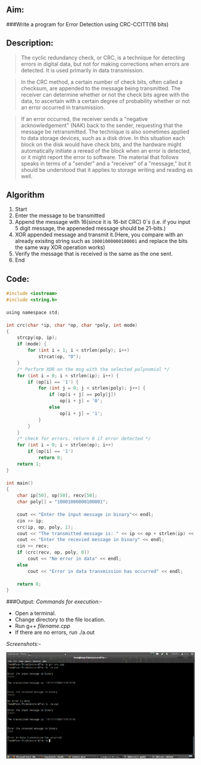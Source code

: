 ## Aim:
###Write a program for Error Detection using CRC-CCITT(16 bits)

## Description:

> The cyclic redundancy check, or CRC, is a technique for detecting     
errors in digital data, but not for making corrections when errors are detected. It is used primarily in data transmission. 

> In the CRC method, a certain number of check bits, often called a checksum, are appended to the message being transmitted. The receiver can determine whether or not the check bits agree with the data, to ascertain with a certain degree of probability whether or not an error occurred in transmission.

> If an error occurred, the receiver sends a "negative acknowledgement" (NAK) back to the sender, requesting that the message be retransmitted.
The technique is also sometimes applied to data storage devices, such as a disk drive. In this situation each block on the disk would have check bits, and the hardware might automatically initiate a reread of the block when an error is detected, or it might report the error to software. The material that follows speaks in terms of a "sender" and a "receiver" of a "message," but it should be understood that it applies to storage writing and reading as well.

> 	

## Algorithm
1. Start
2. Enter the message to be transmitted
3. Append the message with 16(since it is 16-bit CRC) 0`s (i.e. if you input 5 digit message, the appeneded message should be 21-bits.)
4. XOR appended message and transmit it.(Here, you compare with an already exisitng string such as `10001000000100001` and replace the bits the same way XOR operation works)
5. Verify the message that is received is the same as the one sent.
6. End 

## Code:

```c
#include <iostream>
#include <string.h>

using namespace std;

int crc(char *ip, char *op, char *poly, int mode)
{
	strcpy(op, ip);
	if (mode) {
		for (int i = 1; i < strlen(poly); i++)
			strcat(op, "0");
	}
	/* Perform XOR on the msg with the selected polynomial */
	for (int i = 0; i < strlen(ip); i++) {
		if (op[i] == '1') {
			for (int j = 0; j < strlen(poly); j++) {
				if (op[i + j] == poly[j])
					op[i + j] = '0';
				else
					op[i + j] = '1';
			}
		}
	}
	/* check for errors. return 0 if error detected */
	for (int i = 0; i < strlen(op); i++)
		if (op[i] == '1')
			return 0;
	return 1;
}

int main()
{
	char ip[50], op[50], recv[50];
	char poly[] = "10001000000100001";

	cout << "Enter the input message in binary"<< endl;
	cin >> ip;
	crc(ip, op, poly, 1);
	cout << "The transmitted message is: " << ip << op + strlen(ip) << endl;
	cout << "Enter the recevied message in binary" << endl;
	cin >> recv;
	if (crc(recv, op, poly, 0))
		cout << "No error in data" << endl;
	else
		cout << "Error in data transmission has occurred" << endl;

	return 0;
}
```

###Output:
*Commands for execution:-*

* Open a terminal.
* Change directory to the file location.
* Run g++ *filename.cpp* 
* If there are no errors, run ./a.out

*Screenshots:-*

![ScreenShot of output](crc.png)
